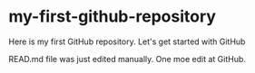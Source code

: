 # my-first-github-repository
Here is my first GitHub repository. Let's get started with GitHub

READ.md file was just edited manually. One moe edit at GitHub.
